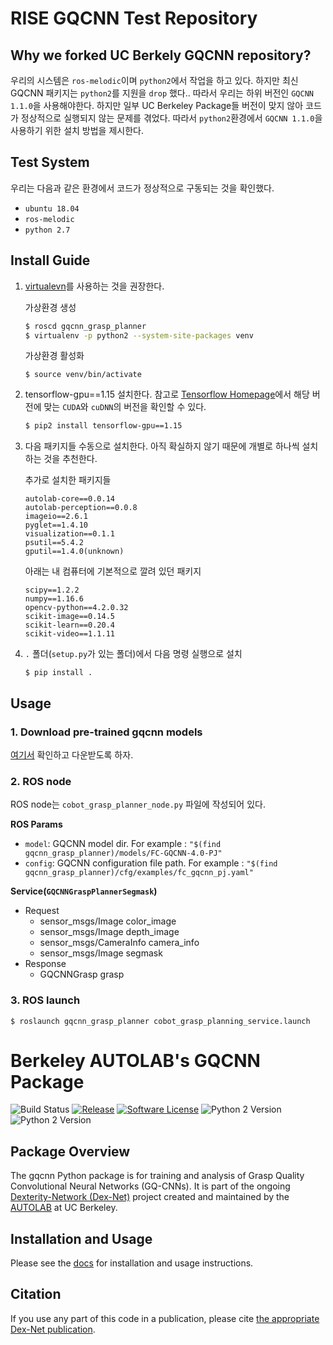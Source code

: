 # RISE GQCNN Test Repository
## Why we forked UC Berkely GQCNN repository?
우리의 시스템은 `ros-melodic`이며 `python2`에서 작업을 하고 있다. 하지만 최신 GQCNN 패키지는 `python2`를 지원을 `drop` 했다.. 따라서 우리는 하위 버전인 `GQCNN 1.1.0`을 사용해야한다. 하지만 일부 UC Berkeley Package들 버전이 맞지 않아 코드가 정상적으로 실행되지 않는 문제를 겪었다. 따라서 `python2`환경에서 `GQCNN 1.1.0`을 사용하기 위한 설치 방법을 제시한다.

## Test System
우리는 다음과 같은 환경에서 코드가 정상적으로 구동되는 것을 확인했다.

* `ubuntu 18.04`
* `ros-melodic`
* `python 2.7`

## Install Guide
1. [virtualevn](https://virtualenv.pypa.io/en/latest/index.html)를 사용하는 것을 권장한다.

    가상환경 생성
    ```bash
    $ roscd gqcnn_grasp_planner
    $ virtualenv -p python2 --system-site-packages venv
    ```
    
    가상환경 활성화
    ```
    $ source venv/bin/activate
    ```
    
2. tensorflow-gpu==1.15 설치한다. 참고로 [Tensorflow Homepage](https://www.tensorflow.org/install/source)에서 해당 버전에 맞는 `CUDA`와 `cuDNN`의 버전을 확인할 수 있다.
    ```bash
    $ pip2 install tensorflow-gpu==1.15
    ```

3. 다음 패키지들 수동으로 설치한다. 아직 확실하지 않기 때문에 개별로 하나씩 설치하는 것을 추천한다.

    추가로 설치한 패키지들
    ```
    autolab-core==0.0.14
    autolab-perception==0.0.8
    imageio==2.6.1
    pyglet==1.4.10
    visualization==0.1.1
    psutil==5.4.2
    gputil==1.4.0(unknown)
    ```
    
    아래는 내 컴퓨터에 기본적으로 깔려 있던 패키지
    ```
    scipy==1.2.2
    numpy==1.16.6
    opencv-python==4.2.0.32
    scikit-image==0.14.5
    scikit-learn==0.20.4
    scikit-video==1.1.11
    ```

3. `.` 폴더(`setup.py`가 있는 폴더)에서 다음 명령 실행으로 설치
    ```
    $ pip install .
    ```

## Usage
### 1. Download pre-trained gqcnn models
[여기서](https://berkeleyautomation.github.io/gqcnn/tutorials/tutorial.html#pre-trained-models) 확인하고 다운받도록 하자.

### 2. ROS node
ROS node는 `cobot_grasp_planner_node.py` 파일에 작성되어 있다.

**ROS Params**

* `model`: GQCNN model dir. For example : `"$(find gqcnn_grasp_planner)/models/FC-GQCNN-4.0-PJ"`
* `config`: GQCNN configuration file path. For example : `"$(find gqcnn_grasp_planner)/cfg/examples/fc_gqcnn_pj.yaml"`

**Service(`GQCNNGraspPlannerSegmask`)**
* Request
    * sensor_msgs/Image color_image
    * sensor_msgs/Image depth_image
    * sensor_msgs/CameraInfo camera_info
    * sensor_msgs/Image segmask
* Response
    * GQCNNGrasp grasp

### 3. ROS launch
```
$ roslaunch gqcnn_grasp_planner cobot_grasp_planning_service.launch
```

# Berkeley AUTOLAB's GQCNN Package
<p>
    <a><img alt="Build Status" src="https://travis-ci.org/BerkeleyAutomation/gqcnn.svg?branch=master"></a>
    <a href="https://github.com/BerkeleyAutomation/gqcnn/releases/latest"><img alt="Release" src="https://img.shields.io/github/release/BerkeleyAutomation/gqcnn.svg?style=flat"></a>
    <a href="https://github.com/BerkeleyAutomation/gqcnn/blob/master/LICENSE"><img alt="Software License" src="https://img.shields.io/badge/license-REGENTS-brightgreen.svg"></a>
    <a><img alt="Python 2 Version" src="https://img.shields.io/badge/python-2.7-yellow.svg"></a>
    <a><img alt="Python 2 Version" src="https://img.shields.io/badge/python-3.5%20%7C%203.6%20%7C%203.7-yellowgreen.svg"></a>
</p>

## Package Overview
The gqcnn Python package is for training and analysis of Grasp Quality Convolutional Neural Networks (GQ-CNNs). It is part of the ongoing [Dexterity-Network (Dex-Net)](https://berkeleyautomation.github.io/dex-net/) project created and maintained by the [AUTOLAB](https://autolab.berkeley.edu) at UC Berkeley.

## Installation and Usage
Please see the [docs](https://berkeleyautomation.github.io/gqcnn/) for installation and usage instructions.

## Citation
If you use any part of this code in a publication, please cite [the appropriate Dex-Net publication](https://berkeleyautomation.github.io/gqcnn/index.html#academic-use).

